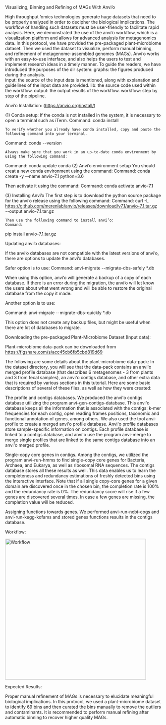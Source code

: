 Visualizing, Binning and Refining of MAGs With Anvi’o

High throughput ‘omics technologies generate huge datasets that need to be properly analyzed in order to decipher the biological implications. The workflow of handling such datasets must be user-friendly to facilitate rapid analysis. Here, we demonstrated the use of the anvi’o workflow, which is a visualization platform and allows for advanced analysis for metagenomics data. In this protocol, we have provided the pre-packaged plant-microbiome dataset. Then we used the dataset to visualize, perform manual binning, and refinement of metagenome-assembled genomes (MAGs). Anvi’o works with an easy-to-use interface, and also helps the users to test and implement research ideas in a timely manner.
To guide the readers, we have introduced the purposes of the dir system:
graphs: the figures produced during the analysis.  
input: the source of the input data is mentioned, along with explanation and guidelines of the input data are provided.
lib: the source code used within the workflow.
output: the output results of the workflow.
workflow: step by step of the pipeline.

Anvi’o Installation: (https://anvio.org/install/)

(1)	Conda setup: If the conda is not installed in the system, it is necessary to open a terminal such as iTerm.
Command:
conda install

	To verify whether you already have conda installed, copy and paste the following command into your terminal.
Command:
conda --version

	Always make sure that you work in an up-to-date conda environment by using the following command:
Command:
conda update conda
(2)	Anvi’o environment setup
	You should creat a new conda environment using the command:
	Command:
	conda create -y --name anvio-7.1 python=3.6

Then activate it using the command:
Command:
	conda activate anvio-7.1

(3)	Installing Anvi’o
The first step is to download the python source package for the anvi’o release using the following command:
Command: 
	curl -L https://github.com/merenlab/anvio/releases/download/v7.1/anvio-7.1.tar.gz \
        --output anvio-7.1.tar.gz

	Then use the following command to install anvi’o:
	Command:
pip install anvio-7.1.tar.gz

Updating anvi’o databases:

If the anvi’o databases are not compatible with the latest versions of anvi’o, there are options to update the anvi’o databases.

Safer option is to use:
Command:
anvi-migrate --migrate-dbs-safely *.db

When using this option, anvi’o will generate a backup of a copy of each database. If there is an error during the migration, the anvi’o will let know the users about what went wrong and will be able to restore the original database from the copy it made.

Another option is to use:

Command:
anvi-migrate --migrate-dbs-quickly *.db

This option does not create any backup files, but might be useful when there are lot of databases to migrate.

Downloading the pre-packaged Plant-Microbiome Dataset (Input data):

Plant-microbiome data-pack can be downloaded from https://figshare.com/s/acc45cb6fb5cbd819d69

The following are some details about the plant-microbiome data-pack: 
In the dataset directory, you will see that the data-pack contains an anvi'o merged profile database (that describes 6 metagenomes - 3 from plants and 3 from fecal samples), an anvi'o contigs database, and other extra data that is required by various sections in this tutorial. Here are some basic descriptions of several of these files, as well as how they were created:

The profile and contigs databases. We produced the anvi'o contigs database utilizing the program anvi-gen-contigs-database. This anvi'o database keeps all the information that is associated with the contigs: k-mer frequencies for each contig, open reading frames positions, taxonomic and functional annotation of genes, among others. We also used the tool anvi-profile to create a merged anvi'o profile database. Anvi'o profile databases store sample-specific information on contigs.  Each profile database is linked to a contigs database, and anvi'o use the program anvi-merge to merge single profiles that are linked to the same contigs database into an anvi'o merged profile.

Single-copy core genes in contigs. Among the contigs, we utilized the program anvi-run-hmms to find single-copy core genes for Bacteria, Archaea, and Eukarya, as well as ribosomal RNA sequences. The contigs database stores all these results as well. This data enables us to learn the completeness and redundancy estimations of freshly detected bins using the interactive interface. Note that if all single copy-core genes for a given domain are discovered once in the chosen bin, the completion rate is 100% and the redundancy rate is 0%. The redundancy score will rise if a few genes are discovered several times. In case a few genes are missing, the completion value will be reduced.

Assigning functions towards genes. We performed anvi-run-ncbi-cogs and anvi-run-kegg-kofams and stored genes functions results in the contigs database. 

Workflow:

<img width="454" alt="Workflow" src="https://user-images.githubusercontent.com/83604437/177424832-22b61a9b-4d5a-4b85-b213-2209fca528fb.png">

Expected Results:

Proper manual refinement of MAGs is necessary to elucidate meaningful biological implications. In this protocol, we used a plant-microbiome dataset to identify 69 bins and then curated the bins manually to remove the outliers and contaminants. It is recommended to perform manual refining after automatic binning to recover higher quality MAGs.
